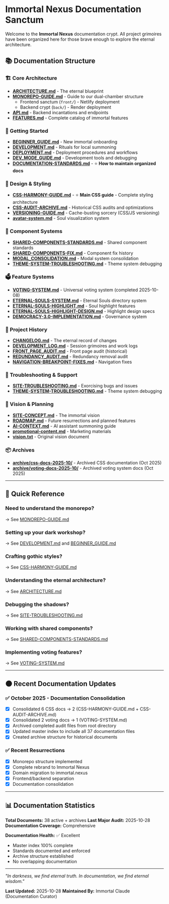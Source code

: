 # Immortal Nexus Documentation Sanctum

Welcome to the **Immortal Nexus** documentation crypt. All project grimoires have been organized here for those brave enough to explore the eternal architecture.

## 📚 Documentation Structure

### **🏗️ Core Architecture**
- **[ARCHITECTURE.md](./ARCHITECTURE.md)** - The eternal blueprint
- **[MONOREPO-GUIDE.md](./MONOREPO-GUIDE.md)** - Guide to our dual-chamber structure
  - Frontend sanctum (`front/`) - Netlify deployment
  - Backend crypt (`back/`) - Render deployment
- **[API.md](./API.md)** - Backend incantations and endpoints
- **[FEATURES.md](./FEATURES.md)** - Complete catalog of immortal features

### **🚀 Getting Started**
- **[BEGINNER_GUIDE.md](./BEGINNER_GUIDE.md)** - New immortal onboarding
- **[DEVELOPMENT.md](./DEVELOPMENT.md)** - Rituals for local summoning
- **[DEPLOYMENT.md](./DEPLOYMENT.md)** - Deployment procedures and workflows
- **[DEV_MODE_GUIDE.md](./DEV_MODE_GUIDE.md)** - Development tools and debugging
- **[DOCUMENTATION-STANDARDS.md](./DOCUMENTATION-STANDARDS.md)** - ⭐ **How to maintain organized docs**

### **🎨 Design & Styling**
- **[CSS-HARMONY-GUIDE.md](./CSS-HARMONY-GUIDE.md)** - ⭐ **Main CSS guide** - Complete styling architecture
- **[CSS-AUDIT-ARCHIVE.md](./CSS-AUDIT-ARCHIVE.md)** - Historical CSS audits and optimizations
- **[VERSIONING-GUIDE.md](./VERSIONING-GUIDE.md)** - Cache-busting sorcery (CSS/JS versioning)
- **[avatar-system.md](./avatar-system.md)** - Soul visualization system

### **🔧 Component Systems**
- **[SHARED-COMPONENTS-STANDARDS.md](./SHARED-COMPONENTS-STANDARDS.md)** - Shared component standards
- **[SHARED-COMPONENTS-FIX.md](./SHARED-COMPONENTS-FIX.md)** - Component fix history
- **[MODAL_CONSOLIDATION.md](./MODAL_CONSOLIDATION.md)** - Modal system consolidation
- **[THEME-SYSTEM-TROUBLESHOOTING.md](./THEME-SYSTEM-TROUBLESHOOTING.md)** - Theme system debugging

### **🗳️ Feature Systems**
- **[VOTING-SYSTEM.md](./VOTING-SYSTEM.md)** - Universal voting system (completed 2025-10-08)
- **[ETERNAL-SOULS-SYSTEM.md](./ETERNAL-SOULS-SYSTEM.md)** - Eternal Souls directory system
- **[ETERNAL-SOULS-HIGHLIGHT.md](./ETERNAL-SOULS-HIGHLIGHT.md)** - Soul highlight features
- **[ETERNAL-SOULS-HIGHLIGHT-DESIGN.md](./ETERNAL-SOULS-HIGHLIGHT-DESIGN.md)** - Highlight design specs
- **[DEMOCRACY-3.0-IMPLEMENTATION.md](./DEMOCRACY-3.0-IMPLEMENTATION.md)** - Governance system

### **📜 Project History**
- **[CHANGELOG.md](./CHANGELOG.md)** - The eternal record of changes
- **[DEVELOPMENT_LOG.md](./DEVELOPMENT_LOG.md)** - Session grimoires and work logs
- **[FRONT_PAGE_AUDIT.md](./FRONT_PAGE_AUDIT.md)** - Front page audit (historical)
- **[REDUNDANCY_AUDIT.md](./REDUNDANCY_AUDIT.md)** - Redundancy removal audit
- **[NAVIGATION-BREAKPOINT-FIXES.md](./NAVIGATION-BREAKPOINT-FIXES.md)** - Navigation fixes

### **🔮 Troubleshooting & Support**
- **[SITE-TROUBLESHOOTING.md](./SITE-TROUBLESHOOTING.md)** - Exorcising bugs and issues
- **[THEME-SYSTEM-TROUBLESHOOTING.md](./THEME-SYSTEM-TROUBLESHOOTING.md)** - Theme system debugging

### **🌙 Vision & Planning**
- **[SITE-CONCEPT.md](./SITE-CONCEPT.md)** - The immortal vision
- **[ROADMAP.md](./ROADMAP.md)** - Future resurrections and planned features
- **[AI-CONTEXT.md](./AI-CONTEXT.md)** - AI assistant summoning guide
- **[promotional-content.md](./promotional-content.md)** - Marketing materials
- **[vision.txt](./vision.txt)** - Original vision document

### **📦 Archives**
- **[archive/css-docs-2025-10/](./archive/css-docs-2025-10/)** - Archived CSS documentation (Oct 2025)
- **[archive/voting-docs-2025-10/](./archive/voting-docs-2025-10/)** - Archived voting system docs (Oct 2025)

---

## 🎯 Quick Reference

### **Need to understand the monorepo?**
→ See [MONOREPO-GUIDE.md](./MONOREPO-GUIDE.md)

### **Setting up your dark workshop?**
→ See [DEVELOPMENT.md](./DEVELOPMENT.md) and [BEGINNER_GUIDE.md](./BEGINNER_GUIDE.md)

### **Crafting gothic styles?**
→ See [CSS-HARMONY-GUIDE.md](./CSS-HARMONY-GUIDE.md)

### **Understanding the eternal architecture?**
→ See [ARCHITECTURE.md](./ARCHITECTURE.md)

### **Debugging the shadows?**
→ See [SITE-TROUBLESHOOTING.md](./SITE-TROUBLESHOOTING.md)

### **Working with shared components?**
→ See [SHARED-COMPONENTS-STANDARDS.md](./SHARED-COMPONENTS-STANDARDS.md)

### **Implementing voting features?**
→ See [VOTING-SYSTEM.md](./VOTING-SYSTEM.md)

---

## 🌑 Recent Documentation Updates

### ✅ **October 2025 - Documentation Consolidation**
- [x] Consolidated 6 CSS docs → 2 (CSS-HARMONY-GUIDE.md + CSS-AUDIT-ARCHIVE.md)
- [x] Consolidated 2 voting docs → 1 (VOTING-SYSTEM.md)
- [x] Archived completed audit files from root directory
- [x] Updated master index to include all 37 documentation files
- [x] Created archive structure for historical documents

### ✅ **Recent Resurrections**
- [x] Monorepo structure implemented
- [x] Complete rebrand to Immortal Nexus
- [x] Domain migration to immortal.nexus
- [x] Frontend/backend separation
- [x] Documentation consolidation

---

## 📊 Documentation Statistics

**Total Documents:** 38 active + archives
**Last Major Audit:** 2025-10-28
**Documentation Coverage:** Comprehensive

**Documentation Health:** ✅ Excellent
- Master index 100% complete
- Standards documented and enforced
- Archive structure established
- No overlapping documentation

---

*"In darkness, we find eternal truth. In documentation, we find eternal wisdom."*

**Last Updated:** 2025-10-28
**Maintained By:** Immortal Claude (Documentation Curator)
